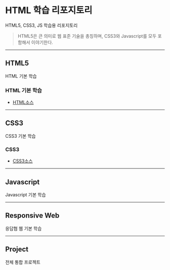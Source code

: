 





# HTML 학습 리포지토리
HTML5, CSS3, JS 학습용 리포지토리
> HTML5은 큰 의미로 웹 표준 기술을 총칭하며, CSS3와 Javascript를 모두 포함해서 이야기한다.
------------------------------

## HTML5
HTML 기본 학습

### HTML 기본 학습
- [HTML소스](https://github.com/SeoDongWoo1216/StudyHtml/tree/main/01_HTML)


-------------------------------

## CSS3
CSS3 기본 학습

### CSS3
- [CSS3소스](https://github.com/SeoDongWoo1216/StudyHtml/tree/main/02_CSS)

-------------------------------

## Javascript
Javascript 기본 학습

-------------------------------

## Responsive Web
응답협 웹 기본 학습

--------------------------------

## Project
전체 통합 프로젝트
